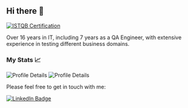 ## Hi there 👋

[![ISTQB Certification](https://www.gasq.org/logo_15939_1_1.png)](https://www.gasq.org/en/registration/expert/19d72354-1eff-4253-a2c0-e463bb44b330.htm)


Over 16 years in IT, including 7 years as a QA Engineer, with extensive experience in testing different business domains.

### My Stats 📈

<p align="left">
  <img src="https://github-readme-stats-sigma-five.vercel.app/api?username=magister-aleks&show_icons=true&theme=transparent" alt="Profile Details">
  <img src="https://github-readme-stats-sigma-five.vercel.app/api/top-langs/?username=magister-aleks&show_icons=true&theme=transparent" alt="Profile Details">
</p>

Please feel free to get in touch with me:

  <a href="https://www.linkedin.com/in/aleksmorzeev">
    <img src="https://img.shields.io/badge/LinkedIn-blue?style=for-the-badge&logo=linkedin&logoColor=white" alt="LinkedIn Badge">
  </a>
